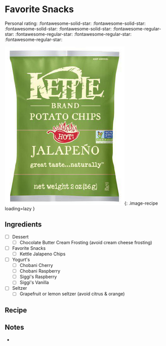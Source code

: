 <!-- Needs Manual Review -->

<!-- Do not modify sections with "AUTO-*". They are updated by make.py -->

# Favorite Snacks

<!-- rating=1; (User can specify rating on scale of 1-5) -->
<!-- AUTO-UserRating -->
Personal rating: :fontawesome-solid-star: :fontawesome-solid-star: :fontawesome-solid-star: :fontawesome-solid-star: :fontawesome-regular-star: :fontawesome-regular-star: :fontawesome-regular-star: :fontawesome-regular-star:
<!-- /AUTO-UserRating -->

<!-- name_image=favorite_snacks.jpg; (User can specify image name if multiple exist) -->
<!-- AUTO-Image -->
![favorite_snacks.jpg](./favorite_snacks.jpg){: .image-recipe loading=lazy }
<!-- /AUTO-Image -->

## Ingredients

* [ ] Dessert
    * [ ] Chocolate Butter Cream Frosting (avoid cream cheese frosting)
* [ ] Favorite Snacks
    * [ ] Kettle Jalapeno Chips
* [ ] Yogurt's
    * [ ] Chobani Cherry
    * [ ] Chobani Raspberry
    * [ ] Siggi's Raspberry
    * [ ] Siggi's Vanilla
* [ ] Seltzer
    * [ ] Grapefruit or lemon seltzer (avoid citrus & orange)

## Recipe



## Notes

*
